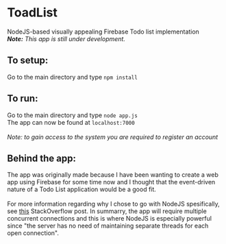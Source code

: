# ToadList
NodeJS-based visually appealing Firebase Todo list implementation<br/>
<i><b>Note:</b> This app is still under development.</i>

## To setup:
Go to the main directory and type `npm install`

## To run:
Go to the main directory and type `node app.js`<br/>
The app can now be found at `localhost:7000`<br/>
<br/>
<i>Note: to gain access to the system you are required to register an account</i>

## Behind the app:
The app was originally made because I have been wanting to create a web app using Firebase for some time now and I thought that the event-driven nature of a Todo List application would be a good fit.<br/>
<br/>
For more information regarding why I chose to go with NodeJS spesifically, see <a href = "https://stackoverflow.com/a/5062670" target = "_blank">this</a> StackOverflow post. In summarry, the app will require multiple concurrent connections and this is where NodeJS is especially powerful since "the server has no need of maintaining separate threads for each open connection".
